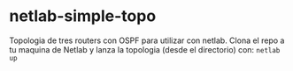 # netlab-simple-topo
Topologia de tres routers con OSPF para utilizar con netlab. Clona el repo a tu maquina de Netlab y lanza la topologia (desde el directorio) con: `netlab up`
